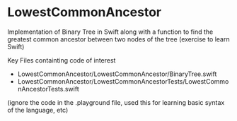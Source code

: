 # LowestCommonAncestor
Implementation of Binary Tree in Swift along with a function to find the greatest common ancestor between two nodes of the tree (exercise to learn Swift)

Key Files containting code of interest
- LowestCommonAncestor/LowestCommonAncestor/BinaryTree.swift
- LowestCommonAncestor/LowestCommonAncestorTests/LowestCommonAncestorTests.swift

(ignore the code in the .playground file, used this for learning basic syntax of the language, etc)
